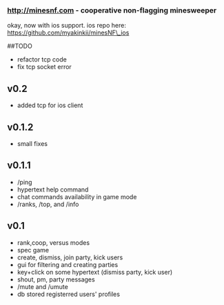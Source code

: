 ### http://minesnf.com - cooperative non-flagging minesweeper
okay, now with ios support. 
ios repo here: https://github.com/myakinkii/minesNF\_ios

##TODO
* refactor tcp code
* fix tcp socket error

## v0.2
* added tcp for ios client

## v0.1.2
* small fixes 
 
## v0.1.1
* /ping
* hypertext help command 
* chat commands availability in game mode
* /ranks, /top, and /info

## v0.1
* rank,coop, versus modes
* spec game
* create, dismiss, join party, kick users
* gui for filtering and creating parties
* key+click on some hypertext (dismiss party, kick user)
* shout, pm, party messages
* /mute and /umute
* db stored registerred users' profiles

